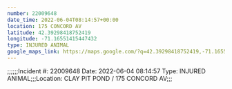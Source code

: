```yaml
---
number: 22009648
date_time: 2022-06-04T08:14:57+00:00
location: 175 CONCORD AV
latitude: 42.39298418752419
longitude: -71.16551415447432
type: INJURED ANIMAL
google_maps_link: https://maps.google.com/?q=42.39298418752419,-71.16551415447432
---
```


;;;;;;Incident #: 22009648   Date: 2022-06-04 08:14:57   Type: INJURED ANIMAL;;;Location: CLAY PIT POND / 175 CONCORD AV;;;
